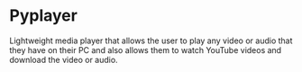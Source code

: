 # Pyplayer
Lightweight media player that allows the user to play any video or audio that they have on their PC and also allows them to watch YouTube videos and download the video or audio.
